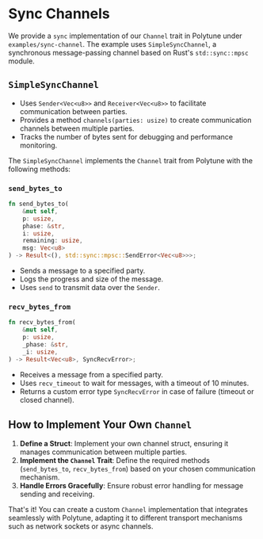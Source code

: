 # Sync Channels

We provide a `sync` implementation of our `Channel` trait in Polytune under `examples/sync-channel`. The example uses `SimpleSyncChannel`, a synchronous message-passing channel based on Rust's `std::sync::mpsc` module.

## `SimpleSyncChannel`

- Uses `Sender<Vec<u8>>` and `Receiver<Vec<u8>>` to facilitate communication between parties.
- Provides a method `channels(parties: usize)` to create communication channels between multiple parties.
- Tracks the number of bytes sent for debugging and performance monitoring.

The `SimpleSyncChannel` implements the `Channel` trait from Polytune with the following methods:

### `send_bytes_to`

```rust
fn send_bytes_to(
    &mut self,
    p: usize,
    phase: &str,
    i: usize,
    remaining: usize,
    msg: Vec<u8>
) -> Result<(), std::sync::mpsc::SendError<Vec<u8>>>;
```

- Sends a message to a specified party.
- Logs the progress and size of the message.
- Uses `send` to transmit data over the `Sender`.

### `recv_bytes_from`

```rust
fn recv_bytes_from(
    &mut self,
    p: usize,
    _phase: &str,
    _i: usize,
) -> Result<Vec<u8>, SyncRecvError>;
```

- Receives a message from a specified party.
- Uses `recv_timeout` to wait for messages, with a timeout of 10 minutes.
- Returns a custom error type `SyncRecvError` in case of failure (timeout or closed channel).

## How to Implement Your Own `Channel`

1. **Define a Struct**: Implement your own channel struct, ensuring it manages communication between multiple parties.
2. **Implement the `Channel` Trait**: Define the required methods (`send_bytes_to`, `recv_bytes_from`) based on your chosen communication mechanism.
3. **Handle Errors Gracefully**: Ensure robust error handling for message sending and receiving.

That's it! You can create a custom `Channel` implementation that integrates seamlessly with Polytune, adapting it to different transport mechanisms such as network sockets or async channels.
